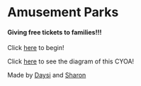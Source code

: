 # Amusement Parks
#### Giving free tickets to families!!!

Click [here](home.md) to begin!

Click [here](https://docs.google.com/a/hstat.org/drawings/d/1FKog2Fi8i1CAgBw-zoGwR5MpJj_IAyHivpA3w8QIcs8/edit?usp=sharing) to see the diagram of this CYOA!

Made by [Daysi](https://github.com/Daysip5272) and [Sharon](https://github.com/sharonw4769)